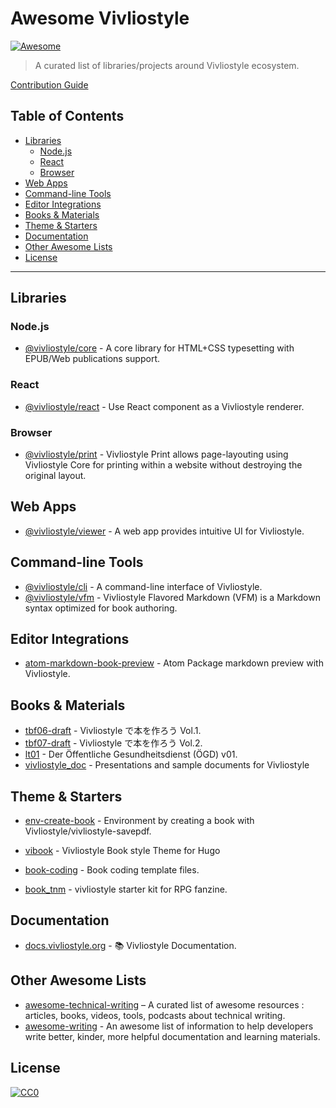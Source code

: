 # Awesome Vivliostyle

[![Awesome](https://awesome.re/badge.svg)](https://awesome.re)

> A curated list of libraries/projects around Vivliostyle ecosystem.

[Contribution Guide](CONTRIBUTING.md)

## Table of Contents

<!-- START doctoc generated TOC please keep comment here to allow auto update -->
<!-- DON'T EDIT THIS SECTION, INSTEAD RE-RUN doctoc TO UPDATE -->


- [Libraries](#libraries)
  - [Node.js](#nodejs)
  - [React](#react)
  - [Browser](#browser)
- [Web Apps](#web-apps)
- [Command-line Tools](#command-line-tools)
- [Editor Integrations](#editor-integrations)
- [Books & Materials](#books--materials)
- [Theme & Starters](#theme--starters)
- [Documentation](#documentation)
- [Other Awesome Lists](#other-awesome-lists)
- [License](#license)

<!-- END doctoc generated TOC please keep comment here to allow auto update -->

---

## Libraries

### Node.js

- [@vivliostyle/core](https://github.com/vivliostyle/vivliostyle.js/tree/master/packages/core) - A core library for HTML+CSS typesetting with EPUB/Web publications support.

### React

- [@vivliostyle/react](https://github.com/vivliostyle/vivliostyle.js/tree/master/packages/react) - Use React component as a Vivliostyle renderer.

### Browser

- [@vivliostyle/print](https://github.com/vivliostyle/vivliostyle-print) - Vivliostyle Print allows page-layouting using Vivliostyle Core for printing within a website without destroying the original layout.

## Web Apps

- [@vivliostyle/viewer](https://github.com/vivliostyle/vivliostyle.js/tree/master/packages/viewer) - A web app provides intuitive UI for Vivliostyle.

## Command-line Tools

- [@vivliostyle/cli](https://github.com/vivliostyle/vivliostyle-cli) - A command-line interface of Vivliostyle.
- [@vivliostyle/vfm](https://github.com/vivliostyle/vfm) - Vivliostyle Flavored Markdown (VFM) is a Markdown syntax optimized for book authoring.

## Editor Integrations

- [atom-markdown-book-preview](https://github.com/lwohtsu/atom-markdown-book-preview) - Atom Package markdown preview with Vivliostyle.

## Books & Materials

- [tbf06-draft](https://github.com/spring-raining/tbf06-draft) - Vivliostyle で本を作ろう Vol.1.
- [tbf07-draft](https://github.com/spring-raining/tbf07-draft) - Vivliostyle で本を作ろう Vol.2.
- [lt01](https://github.com/consortium/lt01) - Der Öffentliche Gesundheitsdienst (ÖGD) v01.
- [vivliostyle_doc](https://github.com/vivliostyle/vivliostyle_doc) - Presentations and sample documents for Vivliostyle

## Theme & Starters

- [env-create-book](https://github.com/akabekobeko/env-create-book) - Environment by creating a book with Vivliostyle/vivliostyle-savepdf.

- [vibook](https://github.com/shunito/vibook) - Vivliostyle Book style Theme for Hugo
- [book-coding](https://github.com/hybrid-publishing-group/book-coding) - Book coding template files.
- [book_tnm](https://github.com/liarnose/book_tnm) - vivliostyle starter kit for RPG fanzine.

## Documentation

- [docs.vivliostyle.org](https://github.com/vivliostyle/docs.vivliostyle.org) - 📚 Vivliostyle Documentation.

## Other Awesome Lists

- [awesome-technical-writing](https://github.com/BolajiAyodeji/awesome-technical-writing#readme) – A curated list of awesome resources : articles, books, videos, tools, podcasts about technical writing.
- [awesome-writing](https://github.com/jenniferlynparsons/awesome-writing) - An awesome list of information to help developers write better, kinder, more helpful documentation and learning materials.

## License

[![CC0](https://i.creativecommons.org/p/zero/1.0/88x31.png)](https://creativecommons.org/publicdomain/zero/1.0/)
